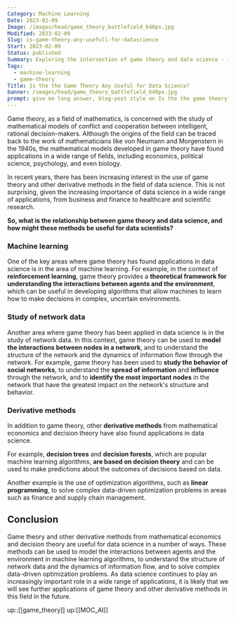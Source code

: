 ```yaml
---
Category: Machine Learning
Date: 2023-02-09
Image: /images/head/game_theory_battlefield_640px.jpg
Modified: 2023-02-09
Slug: is-game-theory-any-usefull-for-datascience
Start: 2023-02-09
Status: published
Summary: Exploring the intersection of game theory and data science - insights into decision-making, network behavior, and optimization algorithms.
Tags:
  - machine-learning
  - game-theory
Title: Is the the Game Theory Any Useful for Data Science?
banner: /images/head/game_theory_battlefield_640px.jpg
prompt: give me long answer, blog-post style on Is the the game theory (or other derivative method) any useful for data science? If so give practical examples of the use cases.
---
```

Game theory, as a field of mathematics, is concerned with the study of mathematical models of conflict and cooperation between intelligent, rational decision-makers. Although the origins of the field can be traced back to the work of mathematicians like von Neumann and Morgenstern in the 1940s, the mathematical models developed in game theory have found applications in a wide range of fields, including economics, political science, psychology, and even biology.

In recent years, there has been increasing interest in the use of game theory and other derivative methods in the field of data science. This is not surprising, given the increasing importance of data science in a wide range of applications, from business and finance to healthcare and scientific research.

**So, what is the relationship between game theory and data science, and how might these methods be useful for data scientists?**

### Machine learning

One of the key areas where game theory has found applications in data science is in the area of machine learning. For example, in the context of **reinforcement learning**, game theory provides a **theoretical framework for understanding the interactions between agents and the environment**, which can be useful in developing algorithms that allow machines to learn how to make decisions in complex, uncertain environments.

### Study of network data

Another area where game theory has been applied in data science is in the study of network data. In this context, game theory can be used to **model the interactions between nodes in a network**, and to understand the structure of the network and the dynamics of information flow through the network. For example, game theory has been used to **study the behavior of social networks**, to understand the **spread of information** and **influence** through the network, and to **identify the most important nodes** in the network that have the greatest impact on the network's structure and behavior.

### Derivative methods

In addition to game theory, other **derivative methods** from mathematical economics and decision theory have also found applications in data science.

For example, **decision trees** and **decision forests**, which are popular machine learning algorithms, **are based on decision theory** and can be used to make predictions about the outcomes of decisions based on data.

Another example is the use of optimization algorithms, such as **linear programming**, to solve complex data-driven optimization problems in areas such as finance and supply chain management.

## Conclusion

Game theory and other derivative methods from mathematical economics and decision theory are useful for data science in a number of ways. These methods can be used to model the interactions between agents and the environment in machine learning algorithms, to understand the structure of network data and the dynamics of information flow, and to solve complex data-driven optimization problems. As data science continues to play an increasingly important role in a wide range of applications, it is likely that we will see further applications of game theory and other derivative methods in this field in the future.

up::[[game_theory]]
up:[[MOC_AI]]
